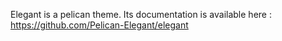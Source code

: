 Elegant is a pelican theme.
Its documentation is available here : https://github.com/Pelican-Elegant/elegant
